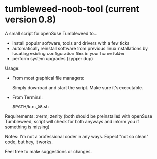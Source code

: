 # tumbleweed-noob-tool (current version 0.8)
A small script for openSuse Tumbleweed to... 
- install popular software, tools and drivers with a few ticks
- automatically reinstall software from previous linux installations by locating existing configuration files in your home folder
- perform system upgrades (zypper dup)



Usage:
- From most graphical file managers: 

    Simply download and start the script. Make sure it's executable.


- From Terminal:

    $PATH/ktnt_08.sh


Requirements:
xterm; zenity (both should be preinstalled with openSuse Tumbleweed, script will check for both anyways and inform you if something is missing)


Notes:
I'm not a professional coder in any ways. Expect "not so clean" code, but hey, it works.

Feel free to make suggestions or changes.
